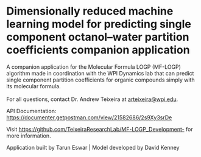 # Dimensionally reduced machine learning model for predicting single component octanol–water partition coefficients companion application

A companion application for the Molecular Formula LOGP (MF-LOGP) algorithm made in coordination with the WPI Dynamics lab that can predict single component partition coefficients for organic compounds simply with its molecular formula. <br>
<br>
For all questions, contact Dr. Andrew Teixeira at arteixeira@wpi.edu.
<br>

API Documentation: https://documenter.getpostman.com/view/21582686/2s9Xy3srDe <br>

Visit https://github.com/TeixeiraResearchLab/MF-LOGP_Development- for more information.

Application built by Tarun Eswar | Model developed by David Kenney
